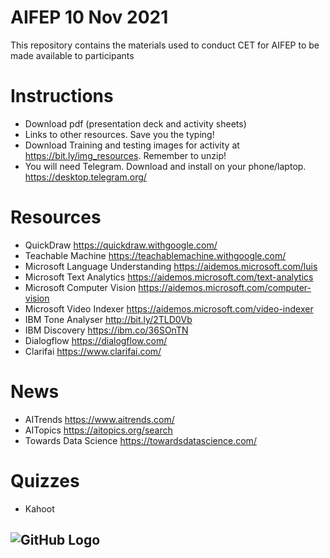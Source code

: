 # AIFEP 10 Nov 2021
This repository contains the materials used to conduct CET for AIFEP to be made available to participants 

# Instructions
* Download pdf (presentation deck and activity sheets)
* Links to other resources. Save you the typing!
* Download Training and testing images for activity at https://bit.ly/img_resources. Remember to unzip!
* You will need Telegram. Download and install on your phone/laptop. https://desktop.telegram.org/

# Resources
* QuickDraw https://quickdraw.withgoogle.com/
* Teachable Machine https://teachablemachine.withgoogle.com/
* Microsoft Language Understanding https://aidemos.microsoft.com/luis
* Microsoft Text Analytics https://aidemos.microsoft.com/text-analytics
* Microsoft Computer Vision https://aidemos.microsoft.com/computer-vision
* Microsoft Video Indexer https://aidemos.microsoft.com/video-indexer
* IBM Tone Analyser http://bit.ly/2TLD0Vb
* IBM Discovery https://ibm.co/36SOnTN
* Dialogflow https://dialogflow.com/
* Clarifai https://www.clarifai.com/

# News
* AITrends https://www.aitrends.com/
* AITopics https://aitopics.org/search
* Towards Data Science https://towardsdatascience.com/

# Quizzes
* Kahoot
## ![GitHub Logo](./kahoot.png)
